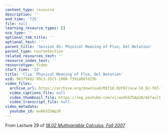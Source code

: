 ```yaml
---
content_type: resource
description: ''
end_time: '725'
file: null
learning_resource_types: []
ocw_type: ''
optional_tab_title: ''
optional_text: ''
parent_title: 'Session 85: Physical Meaning of Flux; Del Notation'
parent_type: CourseSection
related_resources_text: ''
resource_index_text: ''
resourcetype: Video
start_time: '22'
title: 'Clip: Physical Meaning of Flux, Del Notation'
uid: 961f94d2-99c3-35c5-1900-f391a66fd15b
video_files:
  archive_url: https://archive.org/download/MIT18.02F07/ocw-18_02-f07-lec29_300k.mp4
  video_captions_file: null
  video_thumbnail_file: https://img.youtube.com/vi/wu8kXZSAp20/default.jpg
  video_transcript_file: null
video_metadata:
  youtube_id: wu8kXZSAp20
---
```


From Lecture 29 of [_18.02 Multivariable Calculus, Fall 2007_](/courses/18-02-multivariable-calculus-fall-2007/video_galleries/video-lectures)



